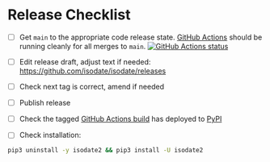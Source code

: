 # Release Checklist

- [ ] Get `main` to the appropriate code release state.
      [GitHub Actions](https://github.com/isodate/isodate/actions) should be
      running cleanly for all merges to `main`.
      [![GitHub Actions status](https://github.com/isodate/isodate/workflows/Test/badge.svg)](https://github.com/isodate/isodate/actions)

- [ ] Edit release draft, adjust text if needed:
      https://github.com/isodate/isodate/releases

- [ ] Check next tag is correct, amend if needed

- [ ] Publish release

- [ ] Check the tagged
      [GitHub Actions build](https://github.com/isodate/isodate/actions/workflows/deploy.yml)
      has deployed to [PyPI](https://pypi.org/project/isodate2/#history)

- [ ] Check installation:

```bash
pip3 uninstall -y isodate2 && pip3 install -U isodate2
```
